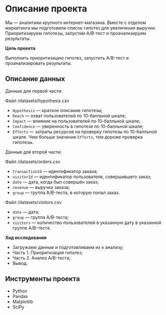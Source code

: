 # Описание проекта

Мы — аналитики крупного интернет-магазина. Вместе с отделом маркетинга мы подготовили список гипотез для увеличения выручки.
Приоритизируем гипотезы, запустим A/B-тест и проанализируем результаты. 

**Цель проекта**

Выполнить приоритизацию гипотез, запустить A/B-тест и проанализировать результаты.

## Описание данных

Данные для первой части:

Файл /datasets/hypothesis.csv

- `Hypothesis` — краткое описание гипотезы;
- `Reach` — охват пользователей по 10-балльной шкале;
- `Impact` — влияние на пользователей по 10-балльной шкале;
- `Confidence` — уверенность в гипотезе по 10-балльной шкале;
- `Efforts` — затраты ресурсов на проверку гипотезы по 10-балльной шкале. Чем больше значение `Efforts`, тем дороже проверка гипотезы.

Данные для второй части:

Файл /datasets/orders.csv

- `transactionId` — идентификатор заказа;
- `visitorId` — идентификатор пользователя, совершившего заказ;
- `date` — дата, когда был совершён заказ;
- `revenue` — выручка заказа;
- `group` — группа A/B-теста, в которую попал заказ.

Файл /datasets/visitors.csv

- `date` — дата;
- `group` — группа A/B-теста;
- `visitors` — количество пользователей в указанную дату в указанной группе A/B-теста.

**Ход исследования**
- Загружаем данные и подготовливаем их к анализу;
- Часть 1. Приоритизация гипотез;
- Часть 2. Анализ A/B-теста;
- Вывод.


## Инструменты проекта
- Python
- Pandas
- Matplotlib
- SciPy
